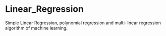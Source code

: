 # Linear_Regression
Simple Linear Regression, polynomial regression and multi-linear regression algorithm of machine learning.
